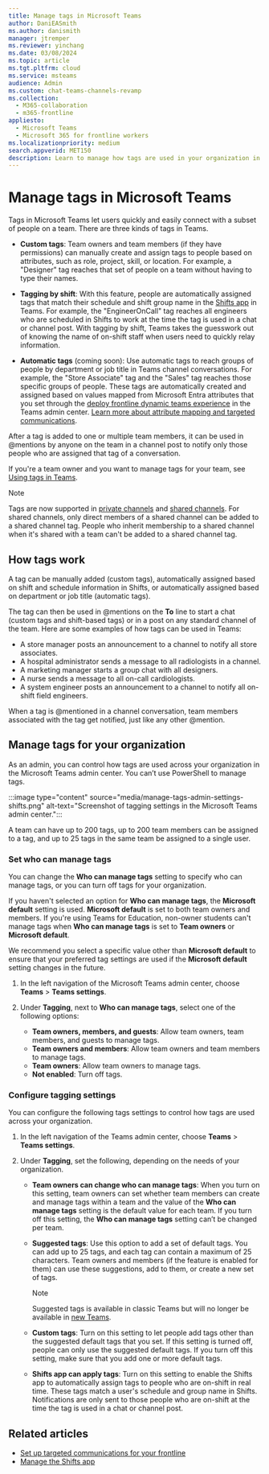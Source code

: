 ```yaml
---
title: Manage tags in Microsoft Teams
author: DaniEASmith
ms.author: danismith
manager: jtremper
ms.reviewer: yinchang
ms.date: 03/08/2024
ms.topic: article
ms.tgt.pltfrm: cloud
ms.service: msteams
audience: Admin
ms.custom: chat-teams-channels-revamp
ms.collection: 
  - M365-collaboration
  - m365-frontline
appliesto: 
  - Microsoft Teams
  - Microsoft 365 for frontline workers
ms.localizationpriority: medium
search.appverid: MET150
description: Learn to manage how tags are used in your organization in Microsoft Teams.
---
```


# Manage tags in Microsoft Teams

Tags in Microsoft Teams let users quickly and easily connect with a subset of people on a team. There are three kinds of tags in Teams.

- **Custom tags**: Team owners and team members (if they have permissions) can manually create and assign tags to people based on attributes, such as role, project, skill, or location. For example, a "Designer" tag reaches that set of people on a team without having to type their names.

- **Tagging by shift**: With this feature, people are automatically assigned tags that match their schedule and shift group name in the [Shifts app](https://support.microsoft.com/office/get-started-in-shifts-5f3e30d8-1821-4904-be26-c3cd25a497d6) in Teams. For example, the "EngineerOnCall" tag reaches all engineers who are scheduled in Shifts to work at the time the tag is used in a chat or channel post. With tagging by shift, Teams takes the guesswork out of knowing the name of on-shift staff when users need to quickly relay information.

- **Automatic tags** (coming soon): Use automatic tags to reach groups of people by department or job title in Teams channel conversations. For example, the "Store Associate" tag and the "Sales" tag reaches those specific groups of people. These tags are automatically created and assigned based on values mapped from Microsoft Entra attributes that you set through the [deploy frontline dynamic teams experience](/microsoft-365/frontline/deploy-dynamic-teams-at-scale) in the Teams admin center. [Learn more about attribute mapping and targeted communications](/microsoft-365/frontline/set-up-targeted-communications).

After a tag is added to one or multiple team members, it can be used in @mentions by anyone on the team in a channel post to notify only those people who are assigned that tag of a conversation.

If you're a team owner and you want to manage tags for your team, see [Using tags in Teams](https://support.office.com/article/using-tags-in-teams-667bd56f-32b8-4118-9a0b-56807c96d91e).

> [!NOTE]
> Tags are now supported in [private channels](private-channels.md) and [shared channels](shared-channels.md). For shared channels, only direct members of a shared channel can be added to a shared channel tag. People who inherit membership to a shared channel when it's shared with a team can't be added to a shared channel tag.

## How tags work

A tag can be manually added (custom tags), automatically assigned based on shift and schedule information in Shifts, or automatically assigned based on department or job title (automatic tags).

The tag can then be used in @mentions on the **To** line to start a chat (custom tags and shift-based tags) or in a post on any standard channel of the team. Here are some examples of how tags can be used in Teams:

- A store manager posts an announcement to a channel to notify all store associates.
- A hospital administrator sends a message to all radiologists in a channel.
- A marketing manager starts a group chat with all designers.
- A nurse sends a message to all on-call cardiologists.
- A system engineer posts an announcement to a channel to notify all on-shift field engineers.

When a tag is @mentioned in a channel conversation, team members associated with the tag get notified, just like any other @mention.

## Manage tags for your organization

As an admin, you can control how tags are used across your organization in the Microsoft Teams admin center. You can’t use PowerShell to manage tags.

:::image type="content" source="media/manage-tags-admin-settings-shifts.png" alt-text="Screenshot of tagging settings in the Microsoft Teams admin center.":::

A team can have up to 200 tags, up to 200 team members can be assigned to a tag, and up to 25 tags in the same team be assigned to a single user.

### Set who can manage tags

You can change the **Who can manage tags** setting to specify who can manage tags, or you can turn off tags for your organization.

If you haven't selected an option for **Who can manage tags**, the **Microsoft default** setting is used. **Microsoft default** is set to both team owners and members. If you're using Teams for Education, non-owner students can't manage tags when **Who can manage tags** is set to **Team owners** or **Microsoft default**.

We recommend you select a specific value other than **Microsoft default** to ensure that your preferred tag settings are used if the **Microsoft default** setting changes in the future.

1. In the left navigation of the Microsoft Teams admin center, choose **Teams** > **Teams settings**.

2. Under **Tagging**, next to **Who can manage tags**, select one of the following options:

    - **Team owners, members, and guests**: Allow team owners, team members, and guests to manage tags.
    - **Team owners and members**: Allow team owners and team members to manage tags.
    - **Team owners**: Allow team owners to manage tags.
    - **Not enabled**: Turn off tags.

### Configure tagging settings

You can configure the following tags settings to control how tags are used across your organization.

1. In the left navigation of the Teams admin center, choose **Teams** > **Teams settings**.

2. Under **Tagging**, set the following, depending on the needs of your organization.

    - **Team owners can change who can manage tags**: When you turn on this setting, team owners can set whether team members can create and manage tags within a team and the value of the **Who can manage tags** setting is the default value for each team. If you turn off this setting, the **Who can manage tags** setting can’t be changed per team.
    - **Suggested tags**: Use this option to add a set of default tags. You can add up to 25 tags, and each tag can contain a maximum of 25 characters. Team owners and members (if the feature is enabled for them) can use these suggestions, add to them, or create a new set of tags.

      > [!NOTE]
      > Suggested tags is available in classic Teams but will no longer be available in [new Teams](new-teams-desktop-admin.md).

    - **Custom tags**: Turn on this setting to let people add tags other than the suggested default tags that you set. If this setting is turned off, people can only use the suggested default tags. If you turn off this setting, make sure that you add one or more default tags.
    - **Shifts app can apply tags**: Turn on this setting to enable the Shifts app to automatically assign tags to people who are on-shift in real time. These tags match a user's schedule and group name in Shifts. Notifications are only sent to those people who are on-shift at the time the tag is used in a chat or channel post.

## Related articles

- [Set up targeted communications for your frontline](/microsoft-365/frontline/set-up-targeted-communications)
- [Manage the Shifts app](expand-teams-across-your-org/shifts/manage-the-shifts-app-for-your-organization-in-teams.md)
